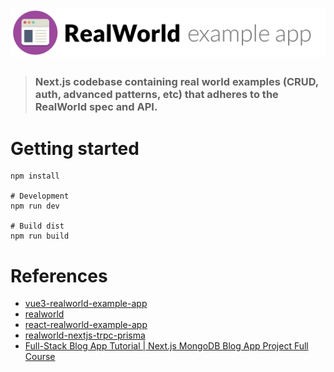 # ![RealWorld Example App](logo.png)

> ### Next.js codebase containing real world examples (CRUD, auth, advanced patterns, etc) that adheres to the RealWorld spec and API.

# Getting started

```shell script
npm install

# Development
npm run dev

# Build dist
npm run build
```

# References

- [vue3-realworld-example-app](https://github.com/gardenofdev/vue3-realworld-example-app)
- [realworld](https://github.com/gothinkster/realworld)
- [react-realworld-example-app](https://github.com/gardenofdev/react-realworld-example-app/)
- [realworld-nextjs-trpc-prisma](https://github.com/gutentag2012/realworld-nextjs-trpc-prisma)
- [Full-Stack Blog App Tutorial | Next.js MongoDB Blog App Project Full Course](https://youtu.be/DpYE5zPDRVQ?si=gaM3hhFrx6cTT2dM)
